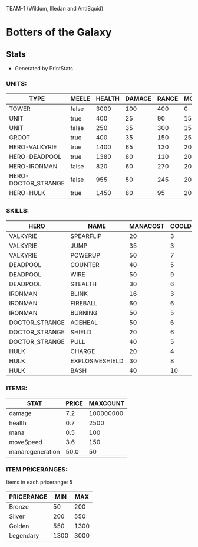 TEAM-1 (Wildum, Illedan and AntiSquid)
# Botters of the Galaxy

## Stats
 - Generated by PrintStats
 ### UNITS:

|TYPE|MEELE|HEALTH|DAMAGE|RANGE|MOVESPEED|ATTACKTIME|GOLD|MANA|MANAREG|
|--|--|--|--|--|--|--|--|--|--|
|TOWER|false|3000|100|400|0|0.2|0|0|0|
|UNIT|true|400|25|90|150|0.2|30|0|0|
|UNIT|false|250|35|300|150|0.2|50|0|0|
|GROOT|true|400|35|150|250|0.2|100|0|0|
|HERO-VALKYRIE|true|1400|65|130|200|0.1|300|155|2|
|HERO-DEADPOOL|true|1380|80|110|200|0.1|300|100|1|
|HERO-IRONMAN|false|820|60|270|200|0.1|300|200|2|
|HERO-DOCTOR_STRANGE|false|955|50|245|200|0.1|300|300|2|
|HERO-HULK|true|1450|80|95|200|0.1|300|90|1|

### SKILLS:

|HERO|NAME|MANACOST|COOLDOWN|DURATION|RANGE|TARGETTYPE|TARGETTEAM|
|--|--|--|--|--|--|--|--|
|VALKYRIE|SPEARFLIP|20|3|1|155|UNIT|BOTH|
|VALKYRIE|JUMP|35|3|1|250|POSITION|ENEMY|
|VALKYRIE|POWERUP|50|7|4|0|SELF|NONE|
|DEADPOOL|COUNTER|40|5|1|350|SELF|ENEMY|
|DEADPOOL|WIRE|50|9|2|200|POSITION|ENEMY|
|DEADPOOL|STEALTH|30|6|5|0|POSITION|NONE|
|IRONMAN|BLINK|16|3|1|200|POSITION|NONE|
|IRONMAN|FIREBALL|60|6|1|900|POSITION|ENEMY|
|IRONMAN|BURNING|50|5|1|250|POSITION|ENEMY|
|DOCTOR_STRANGE|AOEHEAL|50|6|1|250|POSITION|ALLIED|
|DOCTOR_STRANGE|SHIELD|20|6|3|500|UNIT|ALLIED|
|DOCTOR_STRANGE|PULL|40|5|1|300|UNIT|BOTH|
|HULK|CHARGE|20|4|1|500|UNIT|ENEMY|
|HULK|EXPLOSIVESHIELD|30|8|4|100|SELF|ENEMY|
|HULK|BASH|40|10|2|150|UNIT|ENEMY|

### ITEMS:

|STAT|PRICE|MAXCOUNT|
|--|--|--|
|damage|7.2|100000000|
|health|0.7|2500|
|mana|0.5|100|
|moveSpeed|3.6|150|
|manaregeneration|50.0|50|

### ITEM PRICERANGES:

Items in each pricerange: 5

|PRICERANGE|MIN|MAX|
|--|--|--|
|Bronze|50|200|
|Silver|200|550|
|Golden|550|1300|
|Legendary|1300|3000|
